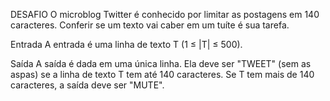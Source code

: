  DESAFIO
O microblog Twitter é conhecido por limitar as postagens em 140 caracteres. Conferir se um texto vai caber em um tuíte é sua tarefa.

Entrada
A entrada é uma linha de texto T (1 ≤ |T| ≤ 500).

Saída
A saída é dada em uma única linha. Ela deve ser "TWEET" (sem as aspas) se a linha de texto T tem até 140 caracteres. Se T tem mais de 140 caracteres, a saída deve ser "MUTE".
